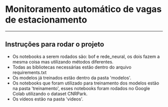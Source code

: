 # Monitoramento automático de vagas de estacionamento

---

## Instruções para rodar o projeto

- Os notebooks a serem rodados são: bof e rede_neural, os dois fazem a mesma coisa mas utilizando métodos diferentes.
- Todas as bibliotecas necessárias estão dentro do arquivo requirements.txt
- Os modelos já treinados estão dentro da pasta 'modelos'.
- Os notebooks que foram utilizado para treinamento dos modelos estão na pasta 'treinamento', esses notebooks foram rodados no Google Colab utilizando o dataset CNRPark.
- Os vídeos estão na pasta 'videos'.

